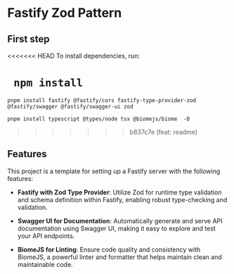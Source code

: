 # Fastify Zod Pattern

## First step

<<<<<<< HEAD
To install dependencies, run:

``` npm install```
=======
```pnpm install fastify @fastify/cors fastify-type-provider-zod @fastify/swagger @fastify/swagger-ui zod```

```pnpm install typescript @types/node tsx @biomejs/biome  -D``` 
>>>>>>> b837c7e (feat: readme)

## Features

This project is a template for setting up a Fastify server with the following features:

- **Fastify with Zod Type Provider**: Utilize Zod for runtime type validation and schema definition within Fastify, enabling robust type-checking and validation.

- **Swagger UI for Documentation**: Automatically generate and serve API documentation using Swagger UI, making it easy to explore and test your API endpoints.

- **BiomeJS for Linting**: Ensure code quality and consistency with BiomeJS, a powerful linter and formatter that helps maintain clean and maintainable code.


